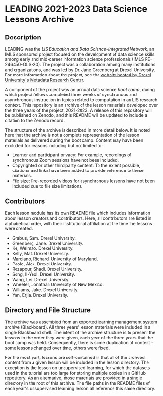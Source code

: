 # LEADING 2021-2023 Data Science Lessons Archive

## Description

LEADING was the *LIS Education and Data Science-Integrated Network*, an IMLS sponsored project focused on the development of data science skills among early and mid-career information science professionals (IMLS RE-246450-OLS-20). The project was a collaboration among many institutions and organizations, and was led by Dr. Jane Greenberg at Drexel University. For more information about the project, see the [website hosted by Drexel University's Metadata Research Center](https://mrc.cci.drexel.edu/leading/).

A component of the project was an annual data science *boot camp*, during which project fellows completed three weeks of synchronous and asynchronous instruction in topics related to computation in an LIS research context. This repository is an archive of the lesson materials developed over the three years of the project, 2021-2023. A release of this repository will be published on Zenodo, and this README will be updated to include a citation to the Zenodo record.

The structure of the archive is described in more detail below. It is noted here that the archive is not a complete representation of the lesson materials as delivered during the boot camp. Content may have been excluded for reasons including but not limited to:

- Learner and participant privacy: For example, recordings of synchronous Zoom sessions have not been included.
- Copyrighted or other third party content: To the extent possible, citations and links have been added to provide reference to these materials.
- File size: Pre-recorded videos for asynchronous lessons have not been included due to file size limitations.

## Contributors

Each lesson module has its own README file which includes information about lesson creators and contributors. Here, all contributors are listed in alphabetical order, with their institutional affiliation at the time the lessons were created.

- Grabus, Sam. Drexel University.
- Greenberg, Jane. Drexel University.
- Ke, Weimao. Drexel University.
- Kelly, Mat. Drexel University.
- Marciano, Richard. University of Maryland.
- Poole, Alex. Drexel University.
- Rezapour, Shadi. Drexel University.
- Song, Il-Yeol. Drexel University.
- Wang, Lei. Drexel University.
- Wheeler, Jonathan University of New Mexico.
- Williams, Jake. Drexel University.
- Yan, Erjia. Drexel University.

## Directory and File Structure

The archive was assembled from an exported learning management system archive (Blackboard). All three years' lesson materials were included in a single Blackboard shell. The intent of the archive structure is to present the lessons in the order they were given, each year of the three years that the boot camp was held. Consequently, there is some duplication of content - some lessons changed over time, others were fixed. 

For the most part, lessons are self-contained in that all of the archved content from a given lesson will be included in the lesson directory. The exception is the lesson on unsupervised learning, for which the datasets used in the tutorial are too large for storing multiple copies in a GitHub repository. As an alternative, those materials are provided in a single directory in the root of this archive. The file paths in the README files of each year's unsupervised learning lesson all reference this same directory.
